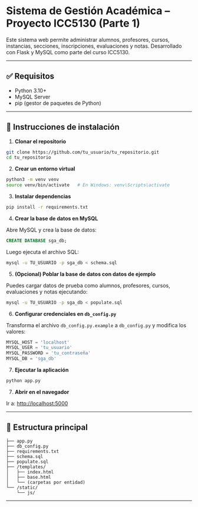 # Sistema de Gestión Académica – Proyecto ICC5130 (Parte 1)

Este sistema web permite administrar alumnos, profesores, cursos, instancias, secciones, inscripciones, evaluaciones y notas. Desarrollado con Flask y MySQL como parte del curso ICC5130.

---

## ✅ Requisitos

- Python 3.10+
- MySQL Server
- pip (gestor de paquetes de Python)

---

## 🚀 Instrucciones de instalación

1. **Clonar el repositorio**

```bash
git clone https://github.com/tu_usuario/tu_repositorio.git
cd tu_repositorio
```

2. **Crear un entorno virtual**

```bash
python3 -m venv venv
source venv/bin/activate   # En Windows: venv\Scripts\activate
```

3. **Instalar dependencias**

```bash
pip install -r requirements.txt
```

4. **Crear la base de datos en MySQL**

Abre MySQL y crea la base de datos:

```sql
CREATE DATABASE sga_db;
```

Luego ejecuta el archivo SQL:

```bash
mysql -u TU_USUARIO -p sga_db < schema.sql
```

5. **(Opcional) Poblar la base de datos con datos de ejemplo**

Puedes cargar datos de prueba como alumnos, profesores, cursos, evaluaciones y notas ejecutando:

```bash
mysql -u TU_USUARIO -p sga_db < populate.sql
```

6. **Configurar credenciales en `db_config.py`**

Transforma el archivo `db_config.py.example` a  `db_config.py` y modifica los valores:

```python
MYSQL_HOST = 'localhost'
MYSQL_USER = 'tu_usuario'
MYSQL_PASSWORD = 'tu_contraseña'
MYSQL_DB = 'sga_db'
```

7. **Ejecutar la aplicación**

```bash
python app.py
```

7. **Abrir en el navegador**

Ir a: [http://localhost:5000](http://localhost:5000)

---

## 📁 Estructura principal

```
├── app.py
├── db_config.py
├── requirements.txt
├── schema.sql
├── populate.sql
├── /templates/
│   ├── index.html
│   ├── base.html
│   └── (carpetas por entidad)
└── /static/
    └── js/
```

---
